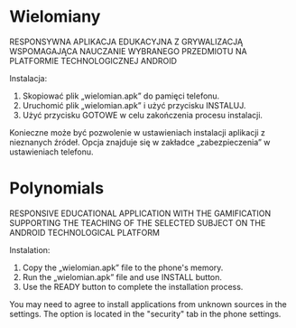 # Wielomiany
RESPONSYWNA APLIKACJA EDUKACYJNA Z GRYWALIZACJĄ WSPOMAGAJĄCA NAUCZANIE WYBRANEGO PRZEDMIOTU NA PLATFORMIE TECHNOLOGICZNEJ ANDROID 

Instalacja:
1. Skopiować plik „wielomian.apk” do pamięci telefonu. 
2. Uruchomić plik „wielomian.apk” i użyć przycisku INSTALUJ. 
3. Użyć przycisku GOTOWE w celu zakończenia procesu instalacji. 
 
Konieczne może  być pozwolenie w ustawieniach instalacji aplikacji z nieznanych źródeł. Opcja znajduje się w zakładce „zabezpieczenia” w ustawieniach telefonu. 



# Polynomials

RESPONSIVE EDUCATIONAL APPLICATION WITH THE GAMIFICATION SUPPORTING THE TEACHING OF THE SELECTED SUBJECT ON THE ANDROID TECHNOLOGICAL PLATFORM

Instalation:
1. Copy the „wielomian.apk” file to the phone's memory. 
2. Run the „wielomian.apk” file and use INSTALL button. 
3. Use the READY button to complete the installation process.
 
You may need to agree to install applications from unknown sources in the settings. The option is located in the "security" tab in the phone settings.
